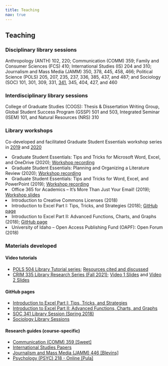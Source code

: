 ```yaml
---
title: Teaching
nav: true
---
```


## Teaching

### Disciplinary library sessions
<p>Anthropology (ANTH) 102, 220; Communication (COMM) 359; Family and Consumer Sciences (FCS) 410; International Studies (IS) 204 and 310; Journalism and Mass Media (JAMM) 350, 378, 445, 458, 466; Political Science (POLS) 205, 207, 235, 237, 336, 385, 437, and 487; and Sociology (SOC) 101, 301, 309, 331, <a href="https://jylisadoney.github.io/soc-341" target="_blank">341</a>, 345, 404, 427, and 460</p>

### Interdisciplinary library sessions
<p>College of Graduate Studies (COGS): Thesis & Dissertation Writing Group, Global Student Success Program (GSSP) 501 and 503, Integrated Seminar (ISEM) 101, and Natural Resources (NRS) 310</p>

<!--
<ul>
  <li>AND 102: Cultural Anthropology</li>
  <li>ANTH 220: Peoples of the World</li>
  <li>ANTH/SOC 427: Racial and Ethnic Relations</li>
  <li>College of Graduate Studies (COGS), Library Session </li>
  <li>College of Graduate Studies (COGS) Thesis/Dissertation Writing Group, Library Session, co-taught</li>
  <li>FCS 401: Professional Ethics and Practice in CFCS</li>
  <li>GSSP 501: Navigating the Graduate Pathway, co-taught</li>
  <li>GSSP 503: Introduction to Graduate Research, co-taught</li>
  <li>IS 204: Special Topics - International Studies Research Methods </li>
  <li>IS 310: The United Nations</li>
  <li>ISEM 101: Special Topics - Integrated Seminar</li>
  <li>JAMM 350: Public Relations Writing and Production</li>
  <li>JAMM 378: American Television Genres</li>
  <li>JAMM 445: History of Mass Media</li>
  <li>JAMM 466: Media Campaign Strategy</li>
  <li>NRS 310: Social Science Research Methods, co-taught</li>
  <li>POLS 205: Introduction to Comparative Politics</li>
  <li>POLS 207: Introduction to Political Behavior</li>
  <li>POLS 235: Political Research Methods and Approaches</li>
  <!--<li>POLS 237: Introduction to International Politics</li>
  <li>POLS 336: Political Research Methods and Approaches II</li>
  <li>POLS 437: American Presidency</li>
  <li>POLS 487: Political Violence and Revolution</li>
  <li>SOC 101: Introduction to Sociology</li>
  <li>SOC 301: Introduction to Diversity and Stratification</li>
  <li>SOC 309: Social Science Research Methods</li>
  <li>SOC 331: Criminology Theory</li>
  <li>SOC 341: Science, Technology, and Society; <a href="https://jylisadoney.github.io/soc-341" target="_blank">GitHub page</a></li>
  <li>SOC 345: Extremism and American Society</li>
  <li>SOC 404: Special Topics - Climate Change & Society, co-taught</li>
  <li>SOC 427: Racial and Ethnic Relations</li>
  <li>SOC 460: Capstone - Sociology in Action</li>
</ul> -->

### Library workshops
<p>Co-developed and facilitated Graduate Student Essentials workshop series in <a href="https://www.youtube.com/playlist?list=PL3MdArvT5LVchT3tZAVCwHhCh3onN0PSf" target="_blank">2019</a> and <a href="https://www.youtube.com/playlist?list=PL3MdArvT5LVfhw9XxOkKUvB3f77oipDXx" target="_blank">2020</a></p>

<li>Graduate Student Essentials: Tips and Tricks for Microsoft Word, Excel, and OneDrive (2020); <a href ="https://youtu.be/VndchZNS3iI" target="_blank">Workshop recording</a></li>
<li>Graduate Student Essentials: Planning and Organizing a Literature Review (2020); <a href="https://youtu.be/KztxeVB7Fbg" target="_blank">Workshop recording</a></li>
<li>Graduate Student Essentials: Tips and Tricks for Word, Excel, and PowerPoint (2019); <a href="https://youtu.be/YspUsSyLCOQ" target="_blank">Workshop recording</a></li>
<li>Office 365 for Academics – It’s More Than Just Your Email! (2019); <a href="https://www.lib.uidaho.edu/media/workshops/Office365forAcademics.pdf" target="_blank">Workshop slides</a></li>
<li>Introduction to Creative Commons Licenses (2018)</li>
<li>Introduction to Excel Part I: Tips, Tricks, and Strategies (2018); <a href="https://jylisadoney.github.io/intro-excel-1/" target="_blank">GitHub page</a></li>
<li>Introduction to Excel Part II: Advanced Functions, Charts, and Graphs (2018); <a href="https://jylisadoney.github.io/intro-excel-2/" target="_blank">GitHub page</a></li>
<li>University of Idaho – Open Access Publishing Fund (OAPF): Open Forum (2018)</li><p></p>

<!--<ul>
  <li><a href="https://youtu.be/YspUsSyLCOQ" target="_blank">Graduate Student Essentials: Tips and Tricks for Word, Excel, and PowerPoint</a>; <a href="{{ '/images/GSE_TipsTricks-Word-Handout_2019.pdf' | relative_url }}" target="_blank">Workshop handout</a></li> 
  <li>Introduction to Creative Commons Licenses</li>
  <li>Introduction to Excel Part I: Tips, Tricks, and Strategies; <a href="https://jylisadoney.github.io/intro-excel-1/" target="_blank">GitHub page</a></li>
  <li>Introduction to Excel Part II: Advanced Functions, Charts, and Graphs; <a href="https://jylisadoney.github.io/intro-excel-2/" target="_blank">GitHub page</a></li>
  <li>Office 365 for Academics - It's More Than Just Your Email; <a href="https://www.lib.uidaho.edu/media/workshops/Office365forAcademics.pdf" target="_blank">Slides</a></li>
  <li>University of Idaho Open Access Publishing Fund, Open Forum</li>
</ul>-->

### Materials developed 

#### Video tutorials
<ul>
  <li><a href="https://www.youtube.com/playlist?list=PL3MdArvT5LVceq5Toj2XLd7NQptPWIIy0" target="_blank">POLS 504 Library Tutorial series</a>; <a href="{{ '/media/Resources-POLS504LibraryTutorials.pdf' | relative_url }}" target="_blank">Resources cited and discussed</a></li>
  <li><a href="https://youtube.com/playlist?list=PL2VCfpBUgJGiVB290KMzu0zikjULmfSrS" target="_blank">CRIM 335 Library Research Series (Fall 2021)</a>; <a href="{{ '/media/CRIM335_Video1-Slides_202109.pdf' | relative_url}}" target="_blank">Video 1 Slides</a> and <a href="{{ '/media/CRIM335_Video2-Slides_202109.pdf' | relative_url}}" target="_blank">Video 2 Slides</a></li> 
</ul>

#### GitHub pages
<ul> 
   <li><a href="https://jylisadoney.github.io/intro-excel-1/" target="_blank">Introduction to Excel Part I: Tips, Tricks, and Strategies</a></li>  
  <li><a href="https://jylisadoney.github.io/intro-excel-2/" target="_blank">Introduction to Excel Part II: Advanced Functions, Charts, and Graphs</a></li>
  <li><a href="https://jylisadoney.github.io/soc-341" target="_blank">SOC 341 Library Session (Spring 2018)</a></li>
  <li><a href="https://jylisadoney.github.io/soc" target="_blank">Sociology Library Sessions</a></li>
</ul>

#### Research guides (course-specific)
<ul>
  <li><a href="https://libguides.uidaho.edu/comm359" target="_blank">Communication (COMM) 359 [Sweet]</a></li>
  <li><a href="https://libguides.uidaho.edu/IntlStudiesPapers" target="_blank">International Studies Papers</a></li>
  <li><a href="https://libguides.uidaho.edu/jamm466" target="_blank">Journalism and Mass Media (JAMM) 446 [Blevins]</a></li>
  <li><a href="https://libguides.uidaho.edu/psyc218-online" target="_blank">Psychology (PSYC) 218 - Online [Pula]</a></li>
</ul> 
